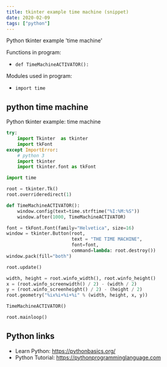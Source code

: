 ```yaml
---
title: tkinter example time machine (snippet)
date: 2020-02-09
tags: ["python"]
---
```

Python tkinter example 'time machine'

Functions in program: 
* `def TimeMachineACTIVATOR():`

Modules used in program: 
* `import time`

## python time machine

Python tkinter example: time machine

```python
try:
    import Tkinter  as tkinter
    import tkFont
except ImportError:
    # python 3
    import tkinter
    import tkinter.font as tkFont

import time

root = tkinter.Tk()
root.overrideredirect(1)

def TimeMachineACTIVATOR():
    window.config(text=time.strftime("%I:%M:%S"))
    window.after(1000, TimeMachineACTIVATOR)

font = tkFont.Font(family="Helvetica", size=16)
window = tkinter.Button(root,
                        text = "THE TIME MACHINE",
                        font=font,
                        command=lambda: root.destroy())
window.pack(fill="both")

root.update()

width, height = root.winfo_width(), root.winfo_height()
x = (root.winfo_screenwidth() / 2) - (width / 2)
y = (root.winfo_screenheight() / 2) - (height / 2)
root.geometry("%ix%i+%i+%i" % (width, height, x, y))

TimeMachineACTIVATOR()

root.mainloop()


```

## Python links

- Learn Python: https://pythonbasics.org/
- Python Tutorial: https://pythonprogramminglanguage.com
